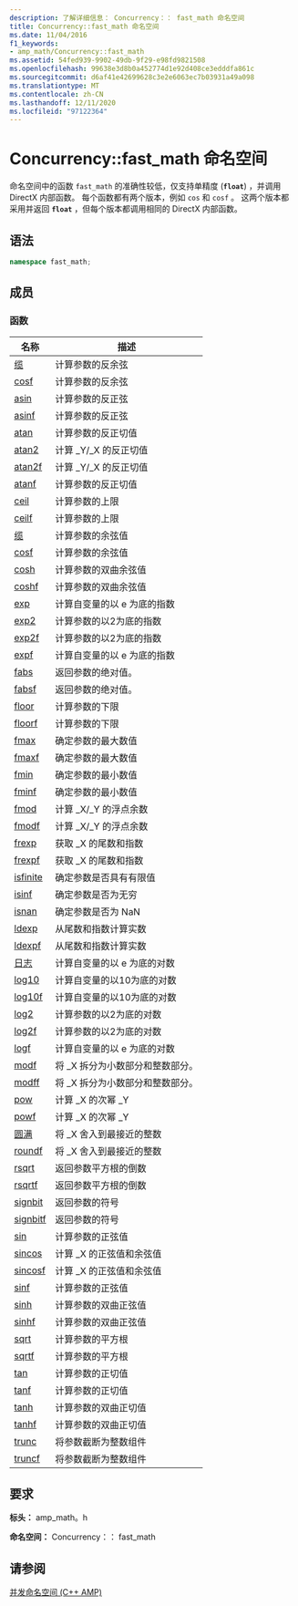 ```yaml
---
description: 了解详细信息： Concurrency：： fast_math 命名空间
title: Concurrency::fast_math 命名空间
ms.date: 11/04/2016
f1_keywords:
- amp_math/Concurrency::fast_math
ms.assetid: 54fed939-9902-49db-9f29-e98fd9821508
ms.openlocfilehash: 99638e3d8b0a452774d1e92d408ce3edddfa861c
ms.sourcegitcommit: d6af41e42699628c3e2e6063ec7b03931a49a098
ms.translationtype: MT
ms.contentlocale: zh-CN
ms.lasthandoff: 12/11/2020
ms.locfileid: "97122364"
---
```

# <a name="concurrencyfast_math-namespace"></a>Concurrency::fast_math 命名空间

命名空间中的函数 `fast_math` 的准确性较低，仅支持单精度 (**`float`**) ，并调用 DirectX 内部函数。 每个函数都有两个版本，例如 `cos` 和 `cosf` 。 这两个版本都采用并返回 **`float`** ，但每个版本都调用相同的 DirectX 内部函数。

## <a name="syntax"></a>语法

```cpp
namespace fast_math;
```

## <a name="members"></a>成员

### <a name="functions"></a>函数

|名称|描述|
|----------|-----------------|
|[缆](concurrency-fast-math-namespace-functions.md#cos)|计算参数的反余弦|
|[cosf](concurrency-fast-math-namespace-functions.md#cosf)|计算参数的反余弦|
|[asin](concurrency-fast-math-namespace-functions.md#asin)|计算参数的反正弦|
|[asinf](concurrency-fast-math-namespace-functions.md#asinf)|计算参数的反正弦|
|[atan](concurrency-fast-math-namespace-functions.md#atan)|计算参数的反正切值|
|[atan2](concurrency-fast-math-namespace-functions.md#atan2)|计算 _Y/_X 的反正切值|
|[atan2f](concurrency-fast-math-namespace-functions.md#atan2f)|计算 _Y/_X 的反正切值|
|[atanf](concurrency-fast-math-namespace-functions.md#atanf)|计算参数的反正切值|
|[ceil](concurrency-fast-math-namespace-functions.md#ceil)|计算参数的上限|
|[ceilf](concurrency-fast-math-namespace-functions.md#ceilf)|计算参数的上限|
|[缆](concurrency-fast-math-namespace-functions.md#cos)|计算参数的余弦值|
|[cosf](concurrency-fast-math-namespace-functions.md#cosf)|计算参数的余弦值|
|[cosh](concurrency-fast-math-namespace-functions.md#cosh)|计算参数的双曲余弦值|
|[coshf](concurrency-fast-math-namespace-functions.md#coshf)|计算参数的双曲余弦值|
|[exp](concurrency-fast-math-namespace-functions.md#exp)|计算自变量的以 e 为底的指数|
|[exp2](concurrency-fast-math-namespace-functions.md#exp2)|计算参数的以2为底的指数|
|[exp2f](concurrency-fast-math-namespace-functions.md#exp2f)|计算参数的以2为底的指数|
|[expf](concurrency-fast-math-namespace-functions.md#expf)|计算自变量的以 e 为底的指数|
|[fabs](concurrency-fast-math-namespace-functions.md#fabs)|返回参数的绝对值。|
|[fabsf](concurrency-fast-math-namespace-functions.md#fabsf)|返回参数的绝对值。|
|[floor](concurrency-fast-math-namespace-functions.md#floor)|计算参数的下限|
|[floorf](concurrency-fast-math-namespace-functions.md#floorf)|计算参数的下限|
|[fmax](concurrency-fast-math-namespace-functions.md#fmax)|确定参数的最大数值|
|[fmaxf](concurrency-fast-math-namespace-functions.md#fmaxf)|确定参数的最大数值|
|[fmin](concurrency-fast-math-namespace-functions.md#fmin)|确定参数的最小数值|
|[fminf](concurrency-fast-math-namespace-functions.md#fminf)|确定参数的最小数值|
|[fmod](concurrency-fast-math-namespace-functions.md#fmod)|计算 _X/_Y 的浮点余数|
|[fmodf](concurrency-fast-math-namespace-functions.md#fmodf)|计算 _X/_Y 的浮点余数|
|[frexp](concurrency-fast-math-namespace-functions.md#frexp)|获取 _X 的尾数和指数|
|[frexpf](concurrency-fast-math-namespace-functions.md#frexpf)|获取 _X 的尾数和指数|
|[isfinite](concurrency-fast-math-namespace-functions.md#isfinite)|确定参数是否具有有限值|
|[isinf](concurrency-fast-math-namespace-functions.md#isinf)|确定参数是否为无穷|
|[isnan](concurrency-fast-math-namespace-functions.md#isnan)|确定参数是否为 NaN|
|[ldexp](concurrency-fast-math-namespace-functions.md#ldexp)|从尾数和指数计算实数|
|[ldexpf](concurrency-fast-math-namespace-functions.md#ldexpf)|从尾数和指数计算实数|
|[日志](concurrency-fast-math-namespace-functions.md#log)|计算自变量的以 e 为底的对数|
|[log10](concurrency-fast-math-namespace-functions.md#log10)|计算自变量的以10为底的对数|
|[log10f](concurrency-fast-math-namespace-functions.md#log10f)|计算自变量的以10为底的对数|
|[log2](concurrency-fast-math-namespace-functions.md#log2)|计算参数的以2为底的对数|
|[log2f](concurrency-fast-math-namespace-functions.md#log2f)|计算参数的以2为底的对数|
|[logf](concurrency-fast-math-namespace-functions.md#logf)|计算自变量的以 e 为底的对数|
|[modf](concurrency-fast-math-namespace-functions.md#modf)|将 _X 拆分为小数部分和整数部分。|
|[modff](concurrency-fast-math-namespace-functions.md#modff)|将 _X 拆分为小数部分和整数部分。|
|[pow](concurrency-fast-math-namespace-functions.md#pow)|计算 _X 的次幂 _Y|
|[powf](concurrency-fast-math-namespace-functions.md#powf)|计算 _X 的次幂 _Y|
|[圆满](concurrency-fast-math-namespace-functions.md#round)|将 _X 舍入到最接近的整数|
|[roundf](concurrency-fast-math-namespace-functions.md#roundf)|将 _X 舍入到最接近的整数|
|[rsqrt](concurrency-fast-math-namespace-functions.md#rsqrt)|返回参数平方根的倒数|
|[rsqrtf](concurrency-fast-math-namespace-functions.md#rsqrtf)|返回参数平方根的倒数|
|[signbit](concurrency-fast-math-namespace-functions.md#signbit)|返回参数的符号|
|[signbitf](concurrency-fast-math-namespace-functions.md#signbitf)|返回参数的符号|
|[sin](concurrency-fast-math-namespace-functions.md#sin)|计算参数的正弦值|
|[sincos](concurrency-fast-math-namespace-functions.md#sincos)|计算 _X 的正弦值和余弦值|
|[sincosf](concurrency-fast-math-namespace-functions.md#sincosf)|计算 _X 的正弦值和余弦值|
|[sinf](concurrency-fast-math-namespace-functions.md#sinf)|计算参数的正弦值|
|[sinh](concurrency-fast-math-namespace-functions.md#sinh)|计算参数的双曲正弦值|
|[sinhf](concurrency-fast-math-namespace-functions.md#sinhf)|计算参数的双曲正弦值|
|[sqrt](concurrency-fast-math-namespace-functions.md#sqrt)|计算参数的平方根|
|[sqrtf](concurrency-fast-math-namespace-functions.md#sqrtf)|计算参数的平方根|
|[tan](concurrency-fast-math-namespace-functions.md#tan)|计算参数的正切值|
|[tanf](concurrency-fast-math-namespace-functions.md#tanf)|计算参数的正切值|
|[tanh](concurrency-fast-math-namespace-functions.md#tanh)|计算参数的双曲正切值|
|[tanhf](concurrency-fast-math-namespace-functions.md#tanhf)|计算参数的双曲正切值|
|[trunc](concurrency-fast-math-namespace-functions.md#trunc)|将参数截断为整数组件|
|[truncf](concurrency-fast-math-namespace-functions.md#truncf)|将参数截断为整数组件|

## <a name="requirements"></a>要求

**标头：** amp_math。h

**命名空间：** Concurrency：： fast_math

## <a name="see-also"></a>请参阅

[并发命名空间 (C++ AMP) ](concurrency-namespace-cpp-amp.md)
